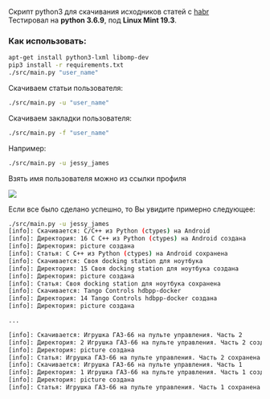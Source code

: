 Скрипт python3 для скачивания исходников статей с [habr](https://habr.com/)  
Тестировал на **python 3.6.9**, под **Linux Mint 19.3**.


### Как использовать:

```bash
apt-get install python3-lxml libomp-dev
pip3 install -r requirements.txt
./src/main.py "user_name"
```

Скачиваем статьи пользователя:
```bash
./src/main.py -u "user_name"
```
Скачиваем закладки пользователя:
```bash
./src/main.py -f "user_name"
```

Например:

```bash
./src/main.py -u jessy_james
```

Взять имя пользователя можно из ссылки профиля

<img src="https://habrastorage.org/webt/4e/ur/ml/4eurmlni9b4f15fuqpuz4wrolmq.png" />


Если все было сделано успешно, то Вы увидите примерно следующее:
```bash
./src/main.py -u jessy_james
[info]: Скачивается: C/C++ из Python (ctypes) на Android
[info]: Директория: 16 C C++ из Python (ctypes) на Android создана
[info]: Директория: picture создана
[info]: Статья: C C++ из Python (ctypes) на Android сохранена
[info]: Скачивается: Своя docking station для ноутбука
[info]: Директория: 15 Своя docking station для ноутбука создана
[info]: Директория: picture создана
[info]: Статья: Своя docking station для ноутбука сохранена
[info]: Скачивается: Tango Controls hdbpp-docker
[info]: Директория: 14 Tango Controls hdbpp-docker создана
[info]: Директория: picture создана

...

[info]: Скачивается: Игрушка ГАЗ-66 на пульте управления. Часть 2
[info]: Директория: 2 Игрушка ГАЗ-66 на пульте управления. Часть 2 создана
[info]: Директория: picture создана
[info]: Статья: Игрушка ГАЗ-66 на пульте управления. Часть 2 сохранена
[info]: Скачивается: Игрушка ГАЗ-66 на пульте управления. Часть 1
[info]: Директория: 1 Игрушка ГАЗ-66 на пульте управления. Часть 1 создана
[info]: Директория: picture создана
[info]: Статья: Игрушка ГАЗ-66 на пульте управления. Часть 1 сохранена

```
